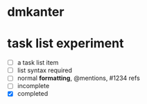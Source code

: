 dmkanter
========


# task list experiment

- [ ] a task list item
- [ ] list syntax required
- [ ] normal **formatting**, @mentions, #1234 refs
- [ ] incomplete
- [x] completed
